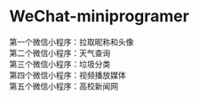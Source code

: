 # WeChat-miniprogramer
第一个微信小程序：拉取昵称和头像 <br />
第二个微信小程序：天气查询 <br />
第三个微信小程序：垃圾分类 <br />
第四个微信小程序：视频播放媒体 <br />
第五个微信小程序：高校新闻网
